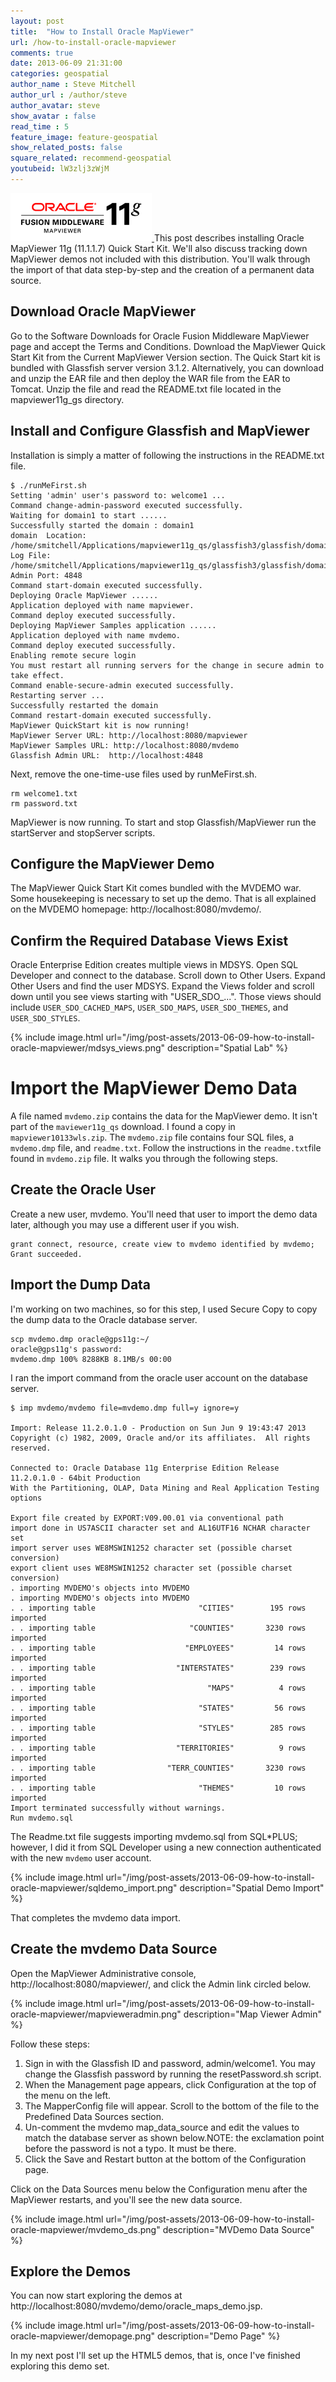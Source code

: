 ```yaml
---
layout: post
title:  "How to Install Oracle MapViewer"
url: /how-to-install-oracle-mapviewer
comments: true
date: 2013-06-09 21:31:00
categories: geospatial
author_name : Steve Mitchell
author_url : /author/steve
author_avatar: steve
show_avatar : false
read_time : 5
feature_image: feature-geospatial
show_related_posts: false
square_related: recommend-geospatial
youtubeid: lW3zlj3zWjM
---
```

<a href="./installing-oracle-sql-developer">
    <img 
        src="/img/post-assets/2013-06-09-how-to-install-oracle-mapviewer/mapviewerlogo.png" 
        alt="MapViewer Logo"
    >
</a>
This post describes installing Oracle MapViewer 11g (11.1.1.7) Quick Start Kit. We'll also discuss tracking down MapViewer demos not included with this distribution. You'll walk through the import of that data step-by-step and the creation of a permanent data source.

## Download Oracle MapViewer

Go to the Software Downloads for Oracle Fusion Middleware MapViewer page and accept the Terms and Conditions. Download the MapViewer Quick Start Kit from the Current MapViewer Version section. The Quick Start kit is bundled with Glassfish server version 3.1.2. Alternatively, you can download and unzip the EAR file and then deploy the WAR file from the EAR to Tomcat.
Unzip the file and read the README.txt file located in the mapviewer11g_gs directory.

## Install and Configure Glassfish and MapViewer

Installation is simply a matter of following the instructions in the README.txt file.

```shell
$ ./runMeFirst.sh
Setting 'admin' user's password to: welcome1 ...
Command change-admin-password executed successfully.
Waiting for domain1 to start ......
Successfully started the domain : domain1
domain  Location: /home/smitchell/Applications/mapviewer11g_qs/glassfish3/glassfish/domains/domain1
Log File: /home/smitchell/Applications/mapviewer11g_qs/glassfish3/glassfish/domains/domain1/logs/server.log
Admin Port: 4848
Command start-domain executed successfully.
Deploying Oracle MapViewer ......
Application deployed with name mapviewer.
Command deploy executed successfully.
Deploying MapViewer Samples application ......
Application deployed with name mvdemo.
Command deploy executed successfully.
Enabling remote secure login
You must restart all running servers for the change in secure admin to take effect.
Command enable-secure-admin executed successfully.
Restarting server ...
Successfully restarted the domain
Command restart-domain executed successfully.
MapViewer QuickStart kit is now running!
MapViewer Server URL: http://localhost:8080/mapviewer
MapViewer Samples URL: http://localhost:8080/mvdemo
Glassfish Admin URL:  http://localhost:4848
```

Next, remove the one-time-use files used by runMeFirst.sh.

```shell
rm welcome1.txt
rm password.txt
```

MapViewer is now running. To start and stop Glassfish/MapViewer run the startServer and stopServer scripts.

## Configure the MapViewer Demo

The MapViewer Quick Start Kit comes bundled with the MVDEMO war. Some housekeeping is necessary to set up the demo. That is all explained on the MVDEMO homepage: http://localhost:8080/mvdemo/.

## Confirm the Required Database Views Exist

Oracle Enterprise Edition creates multiple views in MDSYS. Open SQL Developer and connect to the database. Scroll down to Other Users. Expand Other Users and find the user MDSYS. Expand the Views folder and scroll down until you see views starting with "USER_SDO_...". Those views should include `USER_SDO_CACHED_MAPS`, `USER_SDO_MAPS`, `USER_SDO_THEMES`, and `USER_SDO_STYLES`.

{% include image.html url="/img/post-assets/2013-06-09-how-to-install-oracle-mapviewer/mdsys_views.png" description="Spatial Lab" %}

#  Import the MapViewer Demo Data

A file named `mvdemo.zip` contains the data for the MapViewer demo. It isn't part of the `maviewer11g_qs` download. I found a copy in `mapviewer10133wls.zip`. The `mvdemo.zip` file contains four SQL files, a `mvdemo.dmp` file, and `readme.txt`.
Follow the instructions in the `readme.txt`file found in `mvdemo.zip` file. It walks you through the following steps.
## Create the Oracle User
Create a new user, mvdemo. You'll need that user to import the demo data later, although you may use a different user if you wish.

```oraclesqlplus
grant connect, resource, create view to mvdemo identified by mvdemo;
Grant succeeded.
```

## Import the Dump Data
I'm working on two machines, so for this step, I used Secure Copy to copy the dump data to the Oracle database server.

```shell
scp mvdemo.dmp oracle@gps11g:~/ 
oracle@gps11g's password: 
mvdemo.dmp 100% 8288KB 8.1MB/s 00:00
```

I ran the import command from the oracle user account on the database server.

```shell
$ imp mvdemo/mvdemo file=mvdemo.dmp full=y ignore=y

Import: Release 11.2.0.1.0 - Production on Sun Jun 9 19:43:47 2013
Copyright (c) 1982, 2009, Oracle and/or its affiliates.  All rights reserved.

Connected to: Oracle Database 11g Enterprise Edition Release 11.2.0.1.0 - 64bit Production
With the Partitioning, OLAP, Data Mining and Real Application Testing options

Export file created by EXPORT:V09.00.01 via conventional path
import done in US7ASCII character set and AL16UTF16 NCHAR character set
import server uses WE8MSWIN1252 character set (possible charset conversion)
export client uses WE8MSWIN1252 character set (possible charset conversion)
. importing MVDEMO's objects into MVDEMO
. importing MVDEMO's objects into MVDEMO
. . importing table                       "CITIES"        195 rows imported
. . importing table                     "COUNTIES"       3230 rows imported
. . importing table                    "EMPLOYEES"         14 rows imported
. . importing table                  "INTERSTATES"        239 rows imported
. . importing table                         "MAPS"          4 rows imported
. . importing table                       "STATES"         56 rows imported
. . importing table                       "STYLES"        285 rows imported
. . importing table                  "TERRITORIES"          9 rows imported
. . importing table                "TERR_COUNTIES"       3230 rows imported
. . importing table                       "THEMES"         10 rows imported
Import terminated successfully without warnings.
Run mvdemo.sql
```

The Readme.txt file suggests importing mvdemo.sql from SQL*PLUS; however, I did it from SQL Developer using a new connection authenticated with the new `mvdemo` user account.

{% include image.html url="/img/post-assets/2013-06-09-how-to-install-oracle-mapviewer/sqldemo_import.png" description="Spatial Demo Import" %}

That completes the mvdemo data import. 

## Create the mvdemo Data Source

Open the MapViewer Administrative console, http://localhost:8080/mapviewer/, and click the Admin link circled below.

{% include image.html url="/img/post-assets/2013-06-09-how-to-install-oracle-mapviewer/mapvieweradmin.png" description="Map Viewer Admin" %}

Follow these steps:

1. Sign in with the Glassfish ID and password, admin/welcome1. You may change the Glassfish password by running the resetPassword.sh script.
2. When the Management page appears, click Configuration at the top of the menu on the left.
3. The MapperConfig file will appear. Scroll to the bottom of the file to the Predefined Data Sources section.
4. Un-comment the mvdemo map_data_source and edit the values to match the database server as shown below.NOTE: the exclamation point before the password is not a typo. It must be there.
5. Click the Save and Restart button at the bottom of the Configuration page.

Click on the Data Sources menu below the Configuration menu after the MapViewer restarts, and you'll see the new data source.

{% include image.html url="/img/post-assets/2013-06-09-how-to-install-oracle-mapviewer/mvdemo_ds.png" description="MVDemo Data Source" %}

## Explore the Demos

You can now start exploring the demos at http://localhost:8080/mvdemo/demo/oracle_maps_demo.jsp.

{% include image.html url="/img/post-assets/2013-06-09-how-to-install-oracle-mapviewer/demopage.png" description="Demo Page" %}

In my next post I'll set up the HTML5 demos, that is, once I've finished exploring this demo set.


